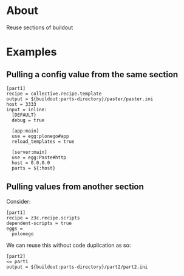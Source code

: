# About

Reuse sections of buildout

# Examples

## Pulling a config value from the same section

```
[part1]
recipe = collective.recipe.template
output = ${buildout:parts-directory}/paster/paster.ini
host = 3333
input = inline:
  [DEFAULT}
  debug = true
  
  [app:main]
  use = egg:plonego#app
  reload_templates = true
  
  [server:main]
  use = egg:Paste#http
  host = 0.0.0.0
  parts = ${:host}
```


## Pulling values from another section

Consider:
```
[part1]
recipe = z3c.recipe.scripts
dependent-scripts = true
eggs = 
  polonego
```

We can reuse this without code duplication as so:

```
[part2]
<= part1
output = ${buildout:parts-directory}/part2/part2.ini
```
